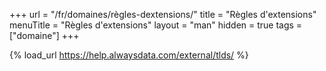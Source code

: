 +++
url = "/fr/domaines/règles-dextensions/"
title = "Règles d'extensions"
menuTitle = "Règles d'extensions"
layout = "man"
hidden = true
tags = ["domaine"]
+++

{% load_url https://help.alwaysdata.com/external/tlds/ %}
